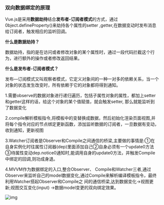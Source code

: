 ### 双向数据绑定的原理

Vue.js是采用**数据劫持**结合**发布者-订阅者模式**的方式，通过0bject.defineProperty()来劫持各个属性的setter ,getter,在数据变动时发布消息给订阅者，触发相应的监听回调。

**什么是数据劫持？**

数据劫持，指的是在访问或者修改对象的某个属性时，通过一段代码拦截这个行为，进行额外的操作或者修改返回结果。

**什么是发布者-订阅者模式？**

发布—订阅模式又叫观察者模式，它定义对象间的一种一对多的依赖关系，当一个对象的状态发生改变时，所有依赖于它的对象都将得到通知。

1.需要observe的数据对象进行递归遍历，包括子属性对象的属性，都加上setter和getter这样的话，给这个对象的某个值赋值，就会触发setter, 那么就能监听到了数据变化

2.compile解析模板指令,将模板中的变替换成数据，然后初始化渲染页面视图,并将每个指令对应的节点绑定更新函数，添加监听数据的订阅者，一旦数据有变动，收到通知，更新视图

3.Watcher订阅者是Observer和Compile之间通信的桥梁,主要做的事情是:①在自身实例化时往属性订阅器(dep)里面添加自己②自身必须有一个update0方法 ③待属性变动dep.notice0通知时,能调用自身的update0方法，并触发Compile中绑定的回调,则功成身退。

4.MVVM作为数据绑定的入口,整合Observer、 Compile和Watcher三者,通过Observer来监听自己的model数据变化,通过Compile来解析编译模板指令，最终利用Watcher搭起Observer和Compile之 间的通信桥梁,达到数据变化->视图更新;视图交互变化(input) ->数据model变更的双向绑定效果。

![img](https://cdn.nlark.com/yuque/0/2021/png/1500604/1618656573096-ebdc520c-5d60-4d12-ad04-5df4ebbb5fe7.png)